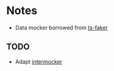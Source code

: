 # Notes

- Data mocker borrowed from [ts-faker](https://github.com/SirwanAfifi/ts-faker/blob/main/pages/api/generateFakeData.ts)

## TODO

- Adapt [intermocker](https://github.com/google/intermock/tree/master)
